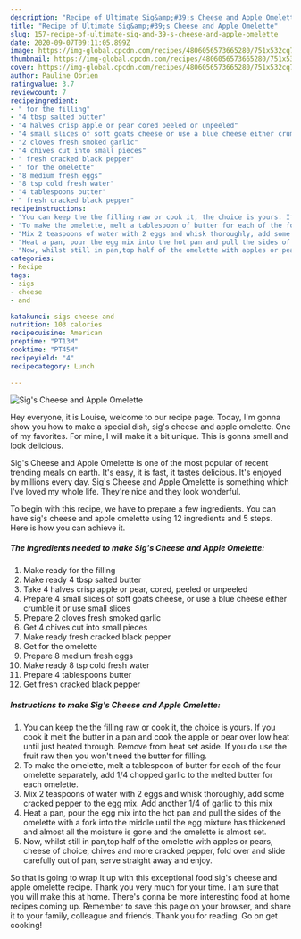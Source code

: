 ```yaml
---
description: "Recipe of Ultimate Sig&amp;#39;s Cheese and Apple Omelette"
title: "Recipe of Ultimate Sig&amp;#39;s Cheese and Apple Omelette"
slug: 157-recipe-of-ultimate-sig-and-39-s-cheese-and-apple-omelette
date: 2020-09-07T09:11:05.899Z
image: https://img-global.cpcdn.com/recipes/4806056573665280/751x532cq70/sigs-cheese-and-apple-omelette-recipe-main-photo.jpg
thumbnail: https://img-global.cpcdn.com/recipes/4806056573665280/751x532cq70/sigs-cheese-and-apple-omelette-recipe-main-photo.jpg
cover: https://img-global.cpcdn.com/recipes/4806056573665280/751x532cq70/sigs-cheese-and-apple-omelette-recipe-main-photo.jpg
author: Pauline Obrien
ratingvalue: 3.7
reviewcount: 7
recipeingredient:
- " for the filling"
- "4 tbsp salted butter"
- "4 halves crisp apple or pear cored peeled or unpeeled"
- "4 small slices of soft goats cheese or use a blue cheese either crumble it or use small slices"
- "2 cloves fresh smoked garlic"
- "4 chives cut into small pieces"
- " fresh cracked black pepper"
- " for the omelette"
- "8 medium fresh eggs"
- "8 tsp cold fresh water"
- "4 tablespoons butter"
- " fresh cracked black pepper"
recipeinstructions:
- "You can keep the the filling raw or cook it, the choice is yours. If you cook it melt the butter in a pan and cook the apple or pear over low heat until just heated through. Remove from heat set aside. If you do use the fruit raw then you won&#39;t need the butter for filling."
- "To make the omelette, melt a tablespoon of butter for each of the four omelette separately, add 1/4 chopped garlic to the melted butter for each omelette."
- "Mix 2 teaspoons of water with 2 eggs and whisk thoroughly, add some cracked pepper to the egg mix. Add another 1/4 of garlic to this mix"
- "Heat a pan, pour the egg mix into the hot pan and pull the sides of the omelette with a fork into the middle until the egg mixture has thickened and almost all the moisture is gone and the omelette is almost set."
- "Now, whilst still in pan,top half of the omelette with apples or pears, cheese of choice, chives and more cracked pepper, fold over and slide carefully out of pan, serve straight away and enjoy."
categories:
- Recipe
tags:
- sigs
- cheese
- and

katakunci: sigs cheese and 
nutrition: 103 calories
recipecuisine: American
preptime: "PT13M"
cooktime: "PT45M"
recipeyield: "4"
recipecategory: Lunch

---
```



![Sig&#39;s Cheese and Apple Omelette](https://img-global.cpcdn.com/recipes/4806056573665280/751x532cq70/sigs-cheese-and-apple-omelette-recipe-main-photo.jpg)

Hey everyone, it is Louise, welcome to our recipe page. Today, I'm gonna show you how to make a special dish, sig&#39;s cheese and apple omelette. One of my favorites. For mine, I will make it a bit unique. This is gonna smell and look delicious.



Sig&#39;s Cheese and Apple Omelette is one of the most popular of recent trending meals on earth. It's easy, it is fast, it tastes delicious. It's enjoyed by millions every day. Sig&#39;s Cheese and Apple Omelette is something which I've loved my whole life. They're nice and they look wonderful.


To begin with this recipe, we have to prepare a few ingredients. You can have sig&#39;s cheese and apple omelette using 12 ingredients and 5 steps. Here is how you can achieve it.

##### The ingredients needed to make Sig&#39;s Cheese and Apple Omelette:

1. Make ready  for the filling
1. Make ready 4 tbsp salted butter
1. Take 4 halves crisp apple or pear, cored, peeled or unpeeled
1. Prepare 4 small slices of soft goats cheese, or use a blue cheese either crumble it or use small slices
1. Prepare 2 cloves fresh smoked garlic
1. Get 4 chives cut into small pieces
1. Make ready  fresh cracked black pepper
1. Get  for the omelette
1. Prepare 8 medium fresh eggs
1. Make ready 8 tsp cold fresh water
1. Prepare 4 tablespoons butter
1. Get  fresh cracked black pepper




##### Instructions to make Sig&#39;s Cheese and Apple Omelette:

1. You can keep the the filling raw or cook it, the choice is yours. If you cook it melt the butter in a pan and cook the apple or pear over low heat until just heated through. Remove from heat set aside. If you do use the fruit raw then you won&#39;t need the butter for filling.
1. To make the omelette, melt a tablespoon of butter for each of the four omelette separately, add 1/4 chopped garlic to the melted butter for each omelette.
1. Mix 2 teaspoons of water with 2 eggs and whisk thoroughly, add some cracked pepper to the egg mix. Add another 1/4 of garlic to this mix
1. Heat a pan, pour the egg mix into the hot pan and pull the sides of the omelette with a fork into the middle until the egg mixture has thickened and almost all the moisture is gone and the omelette is almost set.
1. Now, whilst still in pan,top half of the omelette with apples or pears, cheese of choice, chives and more cracked pepper, fold over and slide carefully out of pan, serve straight away and enjoy.




So that is going to wrap it up with this exceptional food sig&#39;s cheese and apple omelette recipe. Thank you very much for your time. I am sure that you will make this at home. There's gonna be more interesting food at home recipes coming up. Remember to save this page on your browser, and share it to your family, colleague and friends. Thank you for reading. Go on get cooking!
